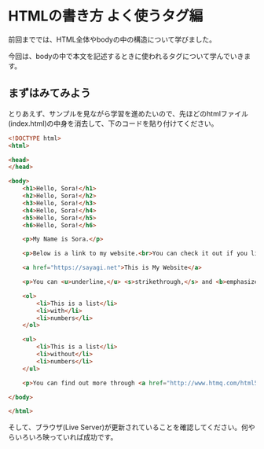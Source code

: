 # HTMLの書き方 よく使うタグ編
前回まででは、HTML全体やbodyの中の構造について学びました。

今回は、bodyの中で本文を記述するときに使われるタグについて学んでいきます。

## まずはみてみよう
とりあえず、サンプルを見ながら学習を進めたいので、先ほどのhtmlファイル(index.html)の中身を消去して、下のコードを貼り付けてください。

```html
<!DOCTYPE html>
<html>

<head>
</head>

<body>
    <h1>Hello, Sora!</h1>
    <h2>Hello, Sora!</h2>
    <h3>Hello, Sora!</h3>
    <h4>Hello, Sora!</h4>
    <h5>Hello, Sora!</h5>
    <h6>Hello, Sora!</h6>

    <p>My Name is Sora.</p>

    <p>Below is a link to my website.<br>You can check it out if you like.</p>

    <a href="https://sayagi.net">This is My Website</a>

    <p>You can <u>underline,</u> <s>strikethrough,</s> and <b>emphasize</b> the text.</p>

    <ol>
        <li>This is a list</li>
        <li>with</li>
        <li>numbers</li>
    </ol>

    <ul>
        <li>This is a list</li>
        <li>without</li>
        <li>numbers</li>
    </ul>

    <p>You can find out more through <a href="http://www.htmq.com/html5/">htmq tag reference</a>.</p>

</body>

</html>
```

そして、ブラウザ(Live Server)が更新されていることを確認してください。何やらいろいろ映っていれば成功です。




